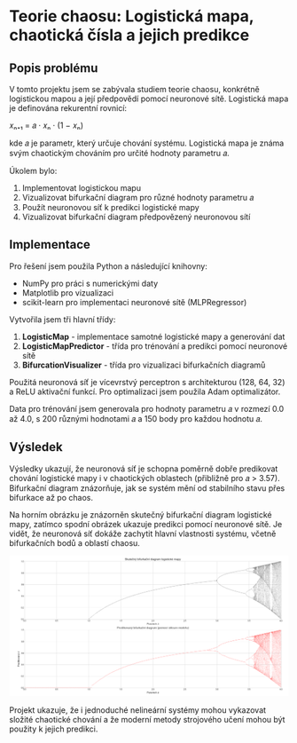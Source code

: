 # Teorie chaosu: Logistická mapa, chaotická čísla a jejich predikce

## Popis problému

V tomto projektu jsem se zabývala studiem teorie chaosu, konkrétně logistickou mapou a její předpovědí pomocí neuronové sítě. Logistická mapa je definována rekurentní rovnicí:

𝑥ₙ₊₁ = 𝑎 · 𝑥ₙ · (1 − 𝑥ₙ)

kde 𝑎 je parametr, který určuje chování systému. Logistická mapa je známa svým chaotickým chováním pro určité hodnoty parametru 𝑎.

Úkolem bylo:
1. Implementovat logistickou mapu
2. Vizualizovat bifurkační diagram pro různé hodnoty parametru 𝑎
3. Použít neuronovou síť k predikci logistické mapy
4. Vizualizovat bifurkační diagram předpovězený neuronovou sítí

## Implementace

Pro řešení jsem použila Python a následující knihovny:
- NumPy pro práci s numerickými daty
- Matplotlib pro vizualizaci
- scikit-learn pro implementaci neuronové sítě (MLPRegressor)

Vytvořila jsem tři hlavní třídy:
1. **LogisticMap** - implementace samotné logistické mapy a generování dat
2. **LogisticMapPredictor** - třída pro trénování a predikci pomocí neuronové sítě
3. **BifurcationVisualizer** - třída pro vizualizaci bifurkačních diagramů

Použitá neuronová síť je vícevrstvý perceptron s architekturou (128, 64, 32) a ReLU aktivační funkcí. Pro optimalizaci jsem použila Adam optimalizátor.

Data pro trénování jsem generovala pro hodnoty parametru 𝑎 v rozmezí 0.0 až 4.0, s 200 různými hodnotami 𝑎 a 150 body pro každou hodnotu 𝑎.

## Výsledek

Výsledky ukazují, že neuronová síť je schopna poměrně dobře predikovat chování logistické mapy i v chaotických oblastech (přibližně pro 𝑎 > 3.57). Bifurkační diagram znázorňuje, jak se systém mění od stabilního stavu přes bifurkace až po chaos.

Na horním obrázku je znázorněn skutečný bifurkační diagram logistické mapy, zatímco spodní obrázek ukazuje predikci pomocí neuronové sítě. Je vidět, že neuronová síť dokáže zachytit hlavní vlastnosti systému, včetně bifurkačních bodů a oblastí chaosu.

![Bifurkační diagram logistické mapy a jeho predikce](Prediction.png)

Projekt ukazuje, že i jednoduché nelineární systémy mohou vykazovat složité chaotické chování a že moderní metody strojového učení mohou být použity k jejich predikci.